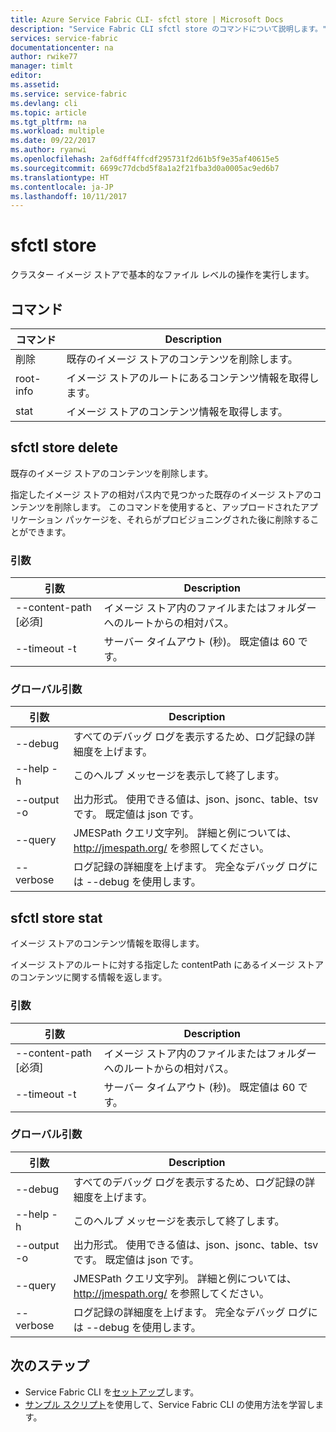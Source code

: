 ```yaml
---
title: Azure Service Fabric CLI- sfctl store | Microsoft Docs
description: "Service Fabric CLI sfctl store のコマンドについて説明します。"
services: service-fabric
documentationcenter: na
author: rwike77
manager: timlt
editor: 
ms.assetid: 
ms.service: service-fabric
ms.devlang: cli
ms.topic: article
ms.tgt_pltfrm: na
ms.workload: multiple
ms.date: 09/22/2017
ms.author: ryanwi
ms.openlocfilehash: 2af6dff4ffcdf295731f2d61b5f9e35af40615e5
ms.sourcegitcommit: 6699c77dcbd5f8a1a2f21fba3d0a0005ac9ed6b7
ms.translationtype: HT
ms.contentlocale: ja-JP
ms.lasthandoff: 10/11/2017
---
```

# <a name="sfctl-store"></a>sfctl store
クラスター イメージ ストアで基本的なファイル レベルの操作を実行します。

## <a name="commands"></a>コマンド

|コマンド|Description|
| --- | --- |
|    削除| 既存のイメージ ストアのコンテンツを削除します。|
|    root-info| イメージ ストアのルートにあるコンテンツ情報を取得します。|
|    stat  | イメージ ストアのコンテンツ情報を取得します。|


## <a name="sfctl-store-delete"></a>sfctl store delete
既存のイメージ ストアのコンテンツを削除します。

指定したイメージ ストアの相対パス内で見つかった既存のイメージ ストアのコンテンツを削除します。 このコマンドを使用すると、アップロードされたアプリケーション パッケージを、それらがプロビジョニングされた後に削除することができます。

### <a name="arguments"></a>引数

|引数|Description|
| --- | --- |
| --content-path [必須]| イメージ ストア内のファイルまたはフォルダーへのルートからの相対パス。|
| --timeout -t          | サーバー タイムアウト (秒)。  既定値は 60 です。|

### <a name="global-arguments"></a>グローバル引数

|引数|Description|
| --- | --- |
| --debug               | すべてのデバッグ ログを表示するため、ログ記録の詳細度を上げます。|
| --help -h             | このヘルプ メッセージを表示して終了します。|
| --output -o           | 出力形式。  使用できる値は、json、jsonc、table、tsv です。  既定値は json です。|
| --query               | JMESPath クエリ文字列。 詳細と例については、http://jmespath.org/ を参照してください。|
| --verbose             | ログ記録の詳細度を上げます。 完全なデバッグ ログには --debug を使用します。|

## <a name="sfctl-store-stat"></a>sfctl store stat
イメージ ストアのコンテンツ情報を取得します。

イメージ ストアのルートに対する指定した contentPath にあるイメージ ストアのコンテンツに関する情報を返します。

### <a name="arguments"></a>引数

|引数|Description|
| --- | --- |
| --content-path [必須]| イメージ ストア内のファイルまたはフォルダーへのルートからの相対パス。|
| --timeout -t          | サーバー タイムアウト (秒)。  既定値は 60 です。|

### <a name="global-arguments"></a>グローバル引数

|引数|Description|
| --- | --- |
| --debug               | すべてのデバッグ ログを表示するため、ログ記録の詳細度を上げます。|
| --help -h             | このヘルプ メッセージを表示して終了します。|
| --output -o           | 出力形式。  使用できる値は、json、jsonc、table、tsv です。  既定値は json です。|
| --query               | JMESPath クエリ文字列。 詳細と例については、http://jmespath.org/ を参照してください。|
| --verbose             | ログ記録の詳細度を上げます。 完全なデバッグ ログには --debug を使用します。|

## <a name="next-steps"></a>次のステップ
- Service Fabric CLI を[セットアップ](service-fabric-cli.md)します。
- [サンプル スクリプト](/azure/service-fabric/scripts/sfctl-upgrade-application)を使用して、Service Fabric CLI の使用方法を学習します。